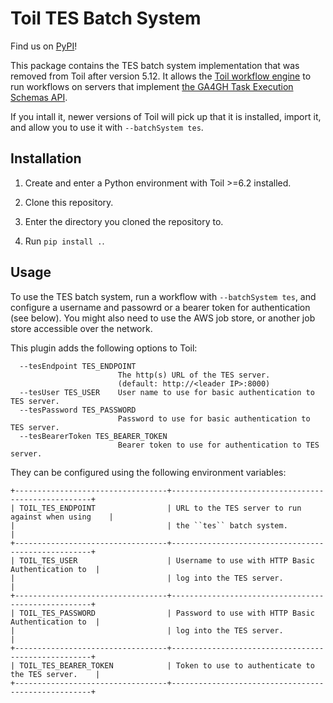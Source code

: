 # Toil TES Batch System

Find us on [PyPI](https://pypi.org/project/toil-batch-system-tes)!

This package contains the TES batch system implementation that was removed from
Toil after version 5.12. It allows the [Toil workflow engine](https://toil.readthedocs.io/en/latest/)
to run workflows on servers that implement [the GA4GH Task Execution Schemas API](https://github.com/ga4gh/task-execution-schemas).

If you intall it, newer versions of Toil will pick up that it is installed, import it, and allow you to use it with `--batchSystem tes`.

## Installation

1. Create and enter a Python environment with Toil >=6.2 installed.

2. Clone this repository.

3. Enter the directory you cloned the repository to.

4. Run `pip install .`.

## Usage

To use the TES batch system, run a workflow with `--batchSystem tes`, and
configure a username and passowrd or a bearer token for authentication (see
below). You might also need to use the AWS job store, or another job store
accessible over the network.

This plugin adds the following options to Toil:

```
  --tesEndpoint TES_ENDPOINT
                        The http(s) URL of the TES server.
                        (default: http://<leader IP>:8000)
  --tesUser TES_USER    User name to use for basic authentication to TES server.
  --tesPassword TES_PASSWORD
                        Password to use for basic authentication to TES server.
  --tesBearerToken TES_BEARER_TOKEN
                        Bearer token to use for authentication to TES server.
```

They can be configured using the following environment variables:

```
+----------------------------------+----------------------------------------------------+
| TOIL_TES_ENDPOINT                | URL to the TES server to run against when using    |
|                                  | the ``tes`` batch system.                          |
+----------------------------------+----------------------------------------------------+
| TOIL_TES_USER                    | Username to use with HTTP Basic Authentication to  |
|                                  | log into the TES server.                           |
+----------------------------------+----------------------------------------------------+
| TOIL_TES_PASSWORD                | Password to use with HTTP Basic Authentication to  |
|                                  | log into the TES server.                           |
+----------------------------------+----------------------------------------------------+
| TOIL_TES_BEARER_TOKEN            | Token to use to authenticate to the TES server.    |
+----------------------------------+----------------------------------------------------+
```
